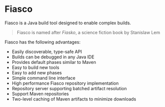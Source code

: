 
# Fiasco

Fiasco is a Java build tool designed to enable complex builds. 

> Fiasco is named after *Fiasko*, a science fiction book by Stanislaw Lem

Fiasco has the following advantages:

 - Easily discoverable, type-safe API
 - Builds can be debugged in any Java IDE
 - Provides default phases similar to Maven
 - Easy to build new tools
 - Easy to add new phases
 - Simple command line interface
 - High performance Fiasco repository implementation
 - Repository server supporting batched artifact resolution
 - Support Maven repositories
 - Two-level caching of Maven artifacts to minimize downloads


